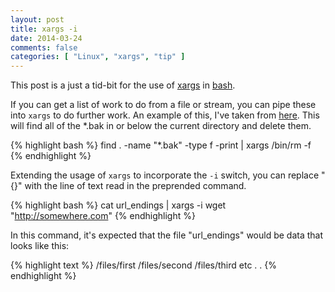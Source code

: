 ```yaml
---
layout: post
title: xargs -i
date: 2014-03-24
comments: false
categories: [ "Linux", "xargs", "tip" ]
---
```


This post is a just a tid-bit for the use of [xargs](http://en.wikipedia.org/wiki/Xargs) in [bash](http://en.wikipedia.org/wiki/Bash_(Unix_shell)).

If you can get a list of work to do from a file or stream, you can pipe these into `xargs` to do further work. An example of this, I've taken from [here](http://www.cyberciti.biz/faq/linux-unix-bsd-xargs-construct-argument-lists-utility/). This will find all of the *.bak in or below the current directory and delete them.

{% highlight bash %}
find . -name "*.bak" -type f -print | xargs /bin/rm -f
{% endhighlight %}

Extending the usage of `xargs` to incorporate the `-i` switch, you can replace "{}" with the line of text read in the preprended command.

{% highlight bash %}
cat url_endings | xargs -i wget "http://somewhere.com"
{% endhighlight %}

In this command, it's expected that the file "url_endings" would be data that looks like this:

{% highlight text %}
/files/first
/files/second
/files/third
etc . . 
{% endhighlight %}
